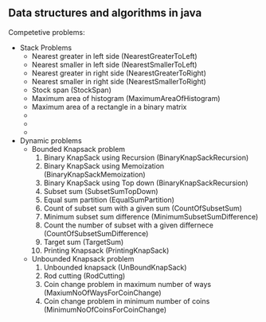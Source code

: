 <h2>Data structures and algorithms in java</h2>

Competetive problems:
<ul>
    <li>Stack Problems
        <ul>
            <li>Nearest greater in left side (NearestGreaterToLeft)</li>
            <li>Nearest smaller in left side (NearestSmallerToLeft)</li>
            <li>Nearest greater in right side (NearestGreaterToRight)</li>
            <li>Nearest smaller in right side (NearestSmallerToRight)</li>
            <li>Stock span (StockSpan)</li>
            <li>Maximum area of histogram (MaximumAreaOfHistogram)</li>
            <li>Maximum area of a rectangle in a binary matrix</li>
            <li></li>
            <li></li>
            <li></li>
        </ul>
    </li>
    <li>Dynamic problems
        <ul>
            <li>Bounded Knapsack problem
                <ol>
                    <li>Binary KnapSack using Recursion (BinaryKnapSackRecursion)</li>
                    <li>Binary KnapSack using Memoization (BinaryKnapSackMemoization)</li>
                    <li>Binary KnapSack using Top down (BinaryKnapSackRecursion)</li>
                    <li>Subset sum (SubsetSumTopDown)</li>
                    <li>Equal sum partition (EqualSumPartition)</li>
                    <li>Count of subset sum with a given sum (CountOfSubsetSum)</li>
                    <li>Minimum subset sum difference (MinimumSubsetSumDifference)</li>
                    <li>Count the number of subset with a given differnece (CountOfSubsetSumDifference)</li>
                    <li>Target sum (TargetSum)</li>
                    <li>Printing Knapsack (PrintingKnapSack)</li>
                </ol>
            </li>
            <li>Unbounded Knapsack problem
                <ol>
                    <li>Unbounded knapsack (UnBoundKnapSack)</li>
                    <li>Rod cutting (RodCutting)</li>
                    <li>Coin change problem in maximum number of ways (MaxiumNoOfWaysForCoinChange)</li>
                    <li>Coin change problem in minimum number of coins (MinimumNoOfCoinsForCoinChange)</li>
                </ol>
            </li>
        </ul>
    </li>
</ul>
